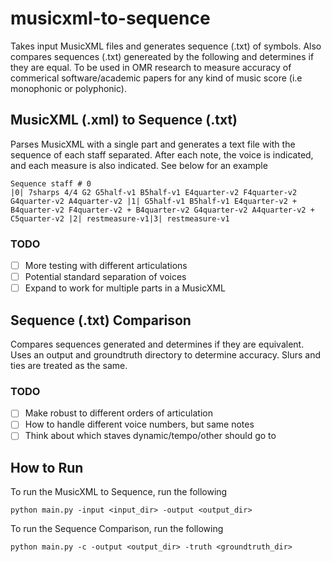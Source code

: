 # musicxml-to-sequence
Takes input MusicXML files and generates sequence (.txt) of symbols. Also compares sequences (.txt) genereated by the following and determines if they are equal. To be used in OMR research to measure accuracy of commerical software/academic papers for any kind of music score (i.e monophonic or polyphonic).

## MusicXML (.xml) to Sequence (.txt)

Parses MusicXML with a single part and generates a text file with the sequence of each staff separated. After each note, the voice is indicated, and each measure is also indicated. See below for an example  
```
Sequence staff # 0
|0| 7sharps 4/4 G2 G5half-v1 B5half-v1 E4quarter-v2 F4quarter-v2 G4quarter-v2 A4quarter-v2 |1| G5half-v1 B5half-v1 E4quarter-v2 + B4quarter-v2 F4quarter-v2 + B4quarter-v2 G4quarter-v2 A4quarter-v2 + C5quarter-v2 |2| restmeasure-v1|3| restmeasure-v1
```

### TODO
- [ ] More testing with different articulations
- [ ] Potential standard separation of voices 
- [ ] Expand to work for multiple parts in a MusicXML

## Sequence (.txt) Comparison

Compares sequences generated and determines if they are equivalent. Uses an output and groundtruth directory to determine accuracy. Slurs and ties are treated as the same.

### TODO
- [ ] Make robust to different orders of articulation
- [ ] How to handle different voice numbers, but same notes
- [ ] Think about which staves dynamic/tempo/other should go to

## How to Run

To run the MusicXML to Sequence, run the following  
```
python main.py -input <input_dir> -output <output_dir>
```

To run the Sequence Comparison, run the following  
```
python main.py -c -output <output_dir> -truth <groundtruth_dir>
```
